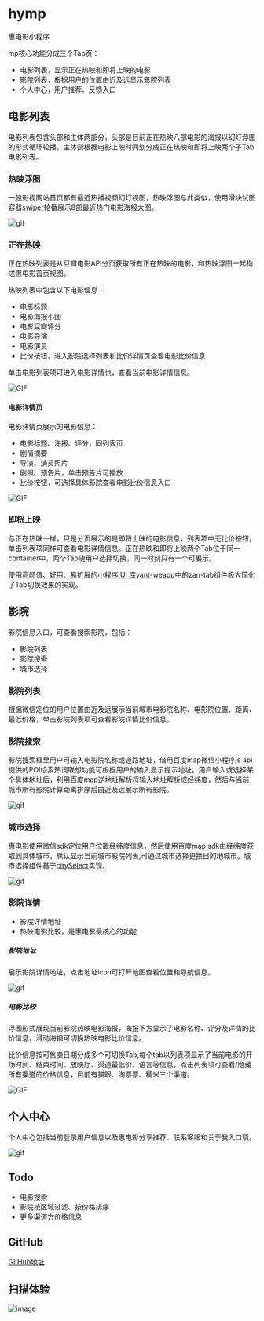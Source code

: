 # hymp
惠电影小程序


mp核心功能分成三个Tab页：

- 电影列表，显示正在热映和即将上映的电影
- 影院列表，根据用户的位置由近及远显示影院列表
- 个人中心，用户推荐、反馈入口

## 电影列表

电影列表包含头部和主体两部分，头部是目前正在热映八部电影的海报以幻灯浮图的形式循环轮播，主体则根据电影上映时间划分成正在热映和即将上映两个子Tab电影列表。

### 热映浮图

一般影视网站首页都有最近热播视频幻灯视图，热映浮图与此类似，使用滑块试图容器[swiper](https://developers.weixin.qq.com/miniprogram/dev/component/swiper.html)轮番展示8部最近热门电影海报大图。

![gif](gif/20181209_163448_20181209165818.gif)

### 正在热映

正在热映列表是从豆瓣电影API分页获取所有正在热映的电影，和热映浮图一起构成惠电影首页视图。

热映列表中包含以下电影信息：

- 电影标题
- 电影海报小图
- 电影豆瓣评分
- 电影导演
- 电影演员
- 比价按钮，进入影院选择列表和比价详情页查看电影比价信息

单击电影列表项可进入电影详情也，查看当前电影详情信息。

![GIF](gif/20181209_170437_20181209170613.gif)

#### 电影详情页

电影详情页展示的电影信息：

- 电影标题、海报、评分，同列表页
- 剧情摘要
- 导演、演员照片
- 剧照、预告片，单击预告片可播放
- 比价按钮，可选择具体影院查看电影比价信息入口

![GIF](gif/20181209_171057_20181209172855.gif)

### 即将上映

与正在热映一样，只是分页展示的是即将上映的电影信息，列表项中无比价按钮，单击列表项同样可查看电影详情信息。正在热映和即将上映两个Tab位于同一container中，两个Tab随用户选择切换，同一时刻只有一个可展示。

使用[高颜值、好用、易扩展的小程序 UI 库vant-weapp](https://github.com/youzan/vant-weapp)中的zan-tab组件极大简化了Tab切换效果的实现。


## 影院

影院信息入口，可查看搜索影院，包括：

- 影院列表
- 影院搜索
- 城市选择


### 影院列表

根据微信定位的用户位置由近及远展示当前城市电影院名称、电影院位置、距离、最低价格，单击影院列表项可查看影院详情比价信息。

### 影院搜索

影院搜索框里用户可输入电影院名称或道路地址，借用百度map微信小程序js api提供的POI检索热词联想功能可根据用户的输入显示提示地址。用户输入或选择某个具体地址后，利用百度map逆地址解析将输入地址解析成经纬度，然后与当前城市所有影院计算距离排序后由近及远展示所有影院。

![gif](gif/20181209_171559_20181209171958.gif)

### 城市选择

惠电影使用微信sdk定位用户位置经纬度信息，然后使用百度map sdk由经纬度获取到具体城市，默认显示当前城市影院列表,可通过城市选择更换目的地城市。城市选择组件基于[citySelect](https://github.com/chenjinxinlove/citySelect)实现。

![gif](gif/20181209_171811_20181209172329.gif)


### 影院详情

- 影院详情地址
- 热映电影比较，是惠电影最核心的功能

##### 影院地址
展示影院详情地址，点击地址icon可打开地图查看位置和导航信息。

![gif](gif/20181210_163604_20181210163850.gif)

##### 电影比较

浮图形式展现当前影院热映电影海报，海报下方显示了电影名称、评分及详情的比价信息，滑动海报可切换热映电影比价信息。

比价信息按可售卖日期分成多个可切换Tab,每个tab以列表项显示了当前电影的开场时间、结束时间、放映厅、渠道最低价、语言等信息，点击列表项可查看/隐藏所有渠道的价格信息，目前有猫眼、淘票票、糯米三个渠道。

![GIF](gif/20181210_163441_20181210163827.gif)

## 个人中心

个人中心包括当前登录用户信息以及惠电影分享推荐、联系客服和关于我入口项。

![gif](gif/20181209_173659_20181209173829.gif)

## Todo

- 电影搜索
- 影院按区域过滤、按价格排序
- 更多渠道方价格信息

## GitHub

[GitHub地址](https://note.youdao.com/)

## 扫描体验

![image](https://thumbnail0.baidupcs.com/thumbnail/7951be9d8282f5552a43554bc1d91222?fid=2202709176-250528-419168454378902&time=1544432400&rt=sh&sign=FDTAER-DCb740ccc5511e5e8fedcff06b081203-mqXTWraZ43ySpZ7%2BAomIYu%2BM%2Bjw%3D&expires=8h&chkv=0&chkbd=0&chkpc=&dp-logid=7971575583445634637&dp-callid=0&size=c710_u400&quality=100&vuk=-&ft=video)

